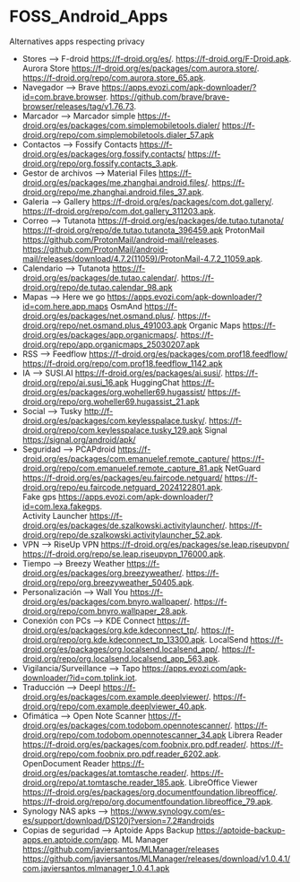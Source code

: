 # FOSS_Android_Apps
Alternatives apps respecting privacy
- Stores --> F-droid https://f-droid.org/es/.  https://f-droid.org/F-Droid.apk. 
  Aurora Store https://f-droid.org/es/packages/com.aurora.store/.  https://f-droid.org/repo/com.aurora.store_65.apk. 
- Navegador --> Brave https://apps.evozi.com/apk-downloader/?id=com.brave.browser.  https://github.com/brave/brave-browser/releases/tag/v1.76.73. 
- Marcador --> Marcador simple https://f-droid.org/es/packages/com.simplemobiletools.dialer/   https://f-droid.org/repo/com.simplemobiletools.dialer_57.apk
- Contactos --> Fossify Contacts https://f-droid.org/es/packages/org.fossify.contacts/   https://f-droid.org/repo/org.fossify.contacts_3.apk. 
- Gestor de archivos --> Material Files https://f-droid.org/es/packages/me.zhanghai.android.files/.  https://f-droid.org/repo/me.zhanghai.android.files_37.apk. 
- Galeria --> Gallery https://f-droid.org/es/packages/com.dot.gallery/.  https://f-droid.org/repo/com.dot.gallery_311203.apk. 
- Correo --> Tutanota https://f-droid.org/es/packages/de.tutao.tutanota/  https://f-droid.org/repo/de.tutao.tutanota_396459.apk
   ProtonMail https://github.com/ProtonMail/android-mail/releases.  https://github.com/ProtonMail/android-mail/releases/download/4.7.2(11059)/ProtonMail-4.7.2_11059.apk. 
- Calendario --> Tutanota https://f-droid.org/es/packages/de.tutao.calendar/. https://f-droid.org/repo/de.tutao.calendar_98.apk 
- Mapas --> Here we go https://apps.evozi.com/apk-downloader/?id=com.here.app.maps
 OsmAnd https://f-droid.org/es/packages/net.osmand.plus/.  https://f-droid.org/repo/net.osmand.plus_491003.apk 
 Organic Maps https://f-droid.org/es/packages/app.organicmaps/.  https://f-droid.org/repo/app.organicmaps_25030207.apk 
- RSS --> Feedflow https://f-droid.org/es/packages/com.prof18.feedflow/   https://f-droid.org/repo/com.prof18.feedflow_1142.apk 
- IA --> SUSI.AI https://f-droid.org/es/packages/ai.susi/. https://f-droid.org/repo/ai.susi_16.apk
  HuggingChat https://f-droid.org/es/packages/org.woheller69.hugassist/   https://f-droid.org/repo/org.woheller69.hugassist_21.apk 
- Social --> Tusky http://f-droid.org/es/packages/com.keylesspalace.tusky/. https://f-droid.org/repo/com.keylesspalace.tusky_129.apk 
  Signal https://signal.org/android/apk/
- Seguridad --> PCAPdroid https://f-droid.org/es/packages/com.emanuelef.remote_capture/   https://f-droid.org/repo/com.emanuelef.remote_capture_81.apk 
   NetGuard  https://f-droid.org/es/packages/eu.faircode.netguard/   https://f-droid.org/repo/eu.faircode.netguard_2024122801.apk.  
   Fake gps https://apps.evozi.com/apk-downloader/?id=com.lexa.fakegps.  
   Activity Launcher https://f-droid.org/es/packages/de.szalkowski.activitylauncher/.  https://f-droid.org/repo/de.szalkowski.activitylauncher_52.apk. 
- VPN --> RiseUp VPN https://f-droid.org/es/packages/se.leap.riseupvpn/   https://f-droid.org/repo/se.leap.riseupvpn_176000.apk. 
- Tiempo --> Breezy Weather https://f-droid.org/es/packages/org.breezyweather/.  https://f-droid.org/repo/org.breezyweather_50405.apk.  
- Personalización --> Wall You https://f-droid.org/es/packages/com.bnyro.wallpaper/.  https://f-droid.org/repo/com.bnyro.wallpaper_28.apk.  
- Conexión con PCs --> KDE Connect https://f-droid.org/es/packages/org.kde.kdeconnect_tp/.  https://f-droid.org/repo/org.kde.kdeconnect_tp_13300.apk. 
LocalSend https://f-droid.org/es/packages/org.localsend.localsend_app/.  https://f-droid.org/repo/org.localsend.localsend_app_563.apk. 
- Vigilancia/Surveillance --> Tapo https://apps.evozi.com/apk-downloader/?id=com.tplink.iot. 
- Traducción --> Deepl https://f-droid.org/es/packages/com.example.deeplviewer/.  https://f-droid.org/repo/com.example.deeplviewer_40.apk. 
- Ofimática --> Open Note Scanner https://f-droid.org/es/packages/com.todobom.opennotescanner/.  https://f-droid.org/repo/com.todobom.opennotescanner_34.apk 
  Librera Reader https://f-droid.org/es/packages/com.foobnix.pro.pdf.reader/.   https://f-droid.org/repo/com.foobnix.pro.pdf.reader_6202.apk.  
  OpenDocument Reader https://f-droid.org/es/packages/at.tomtasche.reader/.  https://f-droid.org/repo/at.tomtasche.reader_185.apk. 
  LibreOffice Viewer https://f-droid.org/es/packages/org.documentfoundation.libreoffice/.  https://f-droid.org/repo/org.documentfoundation.libreoffice_79.apk. 
- Synology NAS apks --> https://www.synology.com/es-es/support/download/DS120j?version=7.2#androids  
- Copias de seguridad --> Aptoide Apps Backup https://aptoide-backup-apps.en.aptoide.com/app. 
   ML Manager https://github.com/javiersantos/MLManager/releases   https://github.com/javiersantos/MLManager/releases/download/v1.0.4.1/com.javiersantos.mlmanager_1.0.4.1.apk
